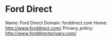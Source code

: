 
# Ford Direct

Name: Ford Direct
Domain: forddirect.com
Home: http://www.forddirect.com/
Privacy_policy: http://www.forddirectprivacy.com/
